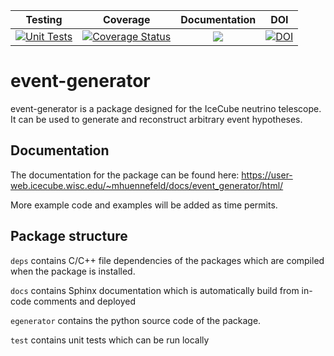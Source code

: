 | Testing | Coverage | Documentation | DOI |
| :-----: | :------: | :-----------: | :-----: |
| [![Unit Tests](https://github.com/icecube/event-generator/actions/workflows/test_suite.yml/badge.svg)](https://github.com/icecube/event-generator/actions/workflows/test_suite.yml) | [![Coverage Status](https://codecov.io/gh/icecube/event-generator/branch/master/graph/badge.svg)](https://codecov.io/gh/icecube/event-generator/branch/master) | [![](https://img.shields.io/badge/docs-stable-blue.svg)](https://user-web.icecube.wisc.edu/~mhuennefeld/docs/event_generator/html/) | [![DOI](https://zenodo.org/badge/244745589.svg)](https://zenodo.org/badge/latestdoi/244745589) |

# event-generator
event-generator is a package designed for the IceCube neutrino telescope. It can be used to generate and reconstruct arbitrary event
hypotheses.

## Documentation

The documentation for the package can be found here: <https://user-web.icecube.wisc.edu/~mhuennefeld/docs/event_generator/html/>

More example code and examples will be added as time permits.

## Package structure

`deps` contains C/C++ file dependencies of the packages which are compiled when
the package is installed.

`docs` contains Sphinx documentation which is automatically build from in-code
comments and deployed

`egenerator` contains the python source code of the package.

`test` contains unit tests which can be run locally
